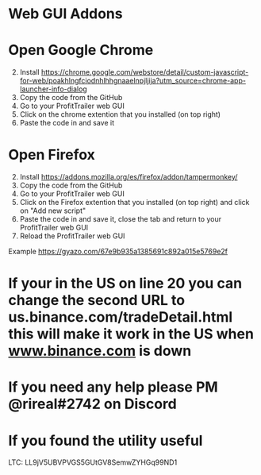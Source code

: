 # Web GUI Addons
# Open Google Chrome
2. Install https://chrome.google.com/webstore/detail/custom-javascript-for-web/poakhlngfciodnhlhhgnaaelnpjljija?utm_source=chrome-app-launcher-info-dialog
3. Copy the code from the GitHub
4. Go to your ProfitTrailer web GUI
5. Click on the chrome extention that you installed (on top right)
6. Paste the code in and save it

# Open Firefox
2. Install https://addons.mozilla.org/es/firefox/addon/tampermonkey/
3. Copy the code from the GitHub
4. Go to your ProfitTrailer web GUI
5. Click on the Firefox extention that you installed (on top right) and click on "Add new script"
6. Paste the code in and save it, close the tab and return to your ProfitTrailer web GUI
7. Reload the ProfitTrailer web GUI

Example https://gyazo.com/67e9b935a1385691c892a015e5769e2f

# If your in the US on line 20 you can change the second URL to us.binance.com/tradeDetail.html this will make it work in the US when www.binance.com is down

# If you need any help please PM @rireal#2742 on Discord

# If you found the utility useful

LTC: LL9jV5UBVPVGS5GUtGV8SemwZYHGq99ND1
